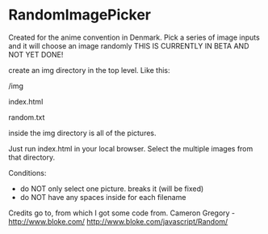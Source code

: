 # RandomImagePicker
Created for the anime convention in Denmark. Pick a series of image inputs and it will choose an image randomly
THIS IS CURRENTLY IN BETA AND NOT YET DONE!

create an img directory in the top level. Like this:

/img

index.html

random.txt

inside the img directory is all of the pictures.

Just run index.html in your local browser.
Select the multiple images from that directory.

Conditions:
- do NOT only select one picture. breaks it (will be fixed)
- do NOT have any spaces inside for each filename

Credits go to, from which I got some code from.
Cameron Gregory - http://www.bloke.com/
http://www.bloke.com/javascript/Random/
